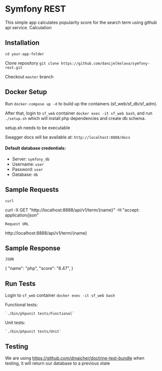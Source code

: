 Symfony REST
===============

This simple app calculates popularity score for the search term using github api service. 
Calculation 

## Installation

`cd your-app-folder`

Clone repository `git clone https://github.com/danijelkelava/symfony-rest.git`

Checkout `master` branch

## Docker Setup

Run `docker-compose up -d` to build up the containers (sf_web/sf_db/sf_adm).

After that, login to `sf_web` container `docker exec -it sf_web bash`, and run `./setup.sh` which will install php dependencies and create db schema.

setup.sh needs to be executable

Swagger docs will be available at: `http://localhost:8888/docs`  

#### Default database credentials:
- Server:  `symfony_db`
- Username: `user`
- Password: `user`
- Database: `db`

## Sample Requests

    curl

curl -X GET "http://localhost:8888/api/v1/term/{name}" -H  "accept: application/json"

    Request URL

http://localhost:8888/api/v1/term/{name}

## Sample Response

    JSON
{
   "name": "php",
   "score": "6.47",
}

## Run Tests
Login to `sf_web` container `docker exec -it sf_web bash` 

Functional tests:

	`./bin/phpunit tests/Functional`

Unit tests:

	`./bin/phpunit tests/Unit`


## Testing
We are using https://github.com/dmaicher/doctrine-test-bundle when testing, it will return our database to a previous state

